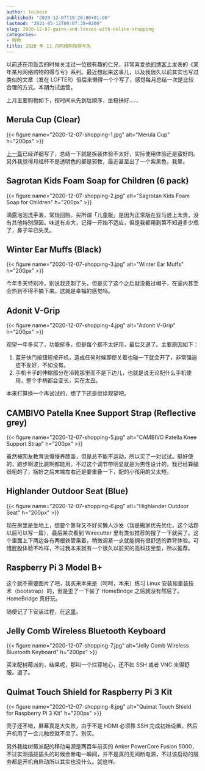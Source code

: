 ```yaml
---
author: loikein
published: "2020-12-07T15:20:00+01:00"
lastmod: "2021-05-12T00:07:38+0200"
slug: 2020-12-07-gains-and-losses-with-online-shopping
categories:
- 购物
title: 2020 年 11 月网络购物得与失
---
```

以前还在用饭否的时候关注过一位很有趣的仁兄，非常喜爱[他的博客](https://web.archive.org/web/20200813015953/https://eillo.pw/)上发表的《某年某月网络购物的得与亏》系列。最近想起来这事儿，以及我很久以前其实也写过类似的文章（发在 LOFTER）但后来懒得一个个写了，感觉每月总结一次是比较合理的方式。本期为试运营。

上月主要购物如下，按时间从先到后顺序，坐稳扶好……


## Merula Cup (Clear)

{{< figure name="2020-12-07-shopping-1.jpg" alt="Merula Cup" h="200px" >}}

[上一篇](/posts/2020-12-02-tampon-vs-menstrual-cup/)已经详细写了，总结一下就是拆装体验不太好，实际使用体验还是蛮好的。另外我觉得月经杯不是透明色的都是邪教，最近甚至出了一个紫黑色，我晕。


## Sagrotan Kids Foam Soap for Children (6 pack)

{{< figure name="2020-12-07-shopping-2.jpg" alt="Sagrotan Kids Foam Soap for Children" h="200px" >}}

滴露泡泡洗手液，常规回购。买所谓「儿童版」是因为正常版在亚马逊上太贵，没有其他特别原因。味道有点大，记得一开始不适应，但是我都用到第不知道多少瓶了，鼻子早已失灵。


## Winter Ear Muffs (Black)

{{< figure name="2020-12-07-shopping-3.jpg" alt="Winter Ear Muffs" h="200px" >}}

今年冬天特别冷，别说我还剃了头，但是买了这个之后就没戴过帽子，在室内甚至会热到不得不摘下来。这就是幸福的感觉吗。


## Adonit V-Grip

{{< figure name="2020-12-07-shopping-4.jpg" alt="Adonit V-Grip" h="200px" >}}

观望一年多买了，功能挺多，但是每个都不太好用，最后又退了。主要原因如下：

1.  蓝牙快门按钮短按开机，造成任何时候即使关着也碰一下就会开了，非常强迫症不友好，不如没有。
2.  手机卡子的伸缩部分在冷靴那里而不是下边儿，也就是说无论配什么手机使用，整个手柄都会变长，实在太丑。

本来打算换一个再试试的，想了下还是继续观望吧。


## CAMBIVO Patella Knee Support Strap (Reflective grey)

{{< figure name="2020-12-07-shopping-5.jpg" alt="CAMBIVO Patella Knee Support Strap" h="200px" >}}

虽然被网友教育说慢慢养膝盖，但是总不能不运动，所以买了一对试试。挺好使的，跑步啊波比跳啊都能用。不过这个调节带明显就是为男性设计的，我已经算腿很粗的了，捆好之后末端左右还是要重叠一下，配的小孩用的又太短。


## Highlander Outdoor Seat (Blue)

{{< figure name="2020-12-07-shopping-6.jpg" alt="Highlander Outdoor Seat" h="200px" >}}

现在房里是坐地上，想要个靠背又不好买懒人沙发（我是搬家优先优化，这个话题以后可以写一篇），最后某次看到 Wirecutter 里有类似推荐的搜了一下就买了。这个里面上下两边各有两根铁管乘着，稍微调紧一点就能拥有很舒适的靠背体验。可惜屁股体验不咋样，不过我本来就有一个很久以前买的高科技坐垫，所以推荐。


## Raspberry Pi 3 Model B+

这个就不需要图片了吧，我买来本来是（呵呵，本来）练习 Linux 安装和重装技术（bootstrap）的，但是歪了一下装了 HomeBridge 之后就没有然后了。HomeBridge 真好玩。

随便记了下安装过程，在[这里](https://wiki.loikein.one/computer/system-maintenance/raspberry-pi)。


## Jelly Comb Wireless Bluetooth Keyboard

{{< figure name="2020-12-07-shopping-7.jpg" alt="Jelly Comb Wireless Bluetooth Keyboard" h="200px" >}}

买来配树莓派的，结果呢，那叫一个烂穿地心，还不如 SSH 或者 VNC 来得舒服。退了。


## Quimat Touch Shield for Raspberry Pi 3 Kit

{{< figure name="2020-12-07-shopping-8.jpg" alt="Quimat Touch Shield for Raspberry Pi 3 Kit" h="200px" >}}

壳子还不错，屏幕真是大失败，由于不是 HDMI 必须靠 SSH 完成初始设置，然后开机用了一会儿触控就不灵了。别买。

另外我给树莓派配的移动电源是两百年前买的 Anker PowerCore Fusion 5000，不过实测插拔插头的时候会断电一瞬间，并不是真的无间断电源，不过该启动的服务都是开机自启动所以其实也没什么。就这样。
